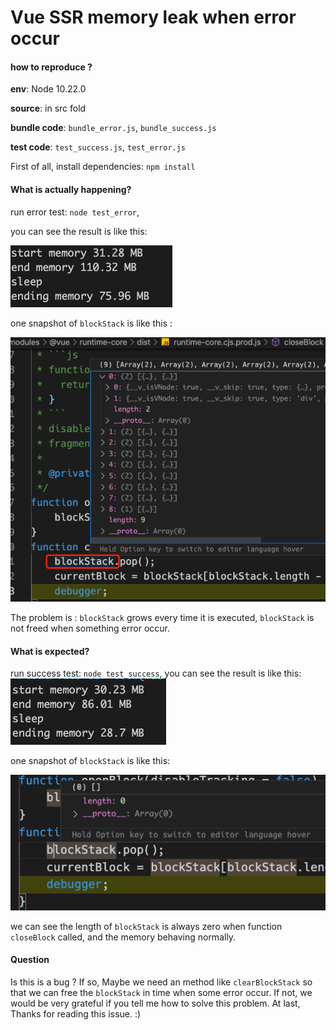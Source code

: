# Vue SSR memory leak when error occur

#### how to reproduce ?

__env__: Node 10.22.0

__source__: in src fold

__bundle code__: `bundle_error.js`, `bundle_success.js`

__test code__: `test_success.js`, `test_error.js`

First of all, install dependencies: ```npm install```

#### What is actually happening?
run error test: ```node test_error```, 

you can see the result is like this:

![error](./test_error_result.png)

one snapshot of `blockStack` is like this :

![error_debug_info](./error_debug_info.png)

The problem is : `blockStack` grows every time it is executed, `blockStack` is not freed when something error occur.

#### What is expected?

run success test: ```node test_success```,
you can see the result is like this:
![error](./test_success_result.png)

one snapshot of `blockStack` is like this:

![success_debug_info](./success_debug_info.png)

we can see the length of `blockStack` is always zero when function `closeBlock` called, and the memory behaving normally.

#### Question
Is this is a bug ? If so, Maybe we need an method like `clearBlockStack` so that we can free the `blockStack` in time when some error occur. If not, we would be very grateful if you tell me how to solve this problem. At last, Thanks for reading this issue. :)